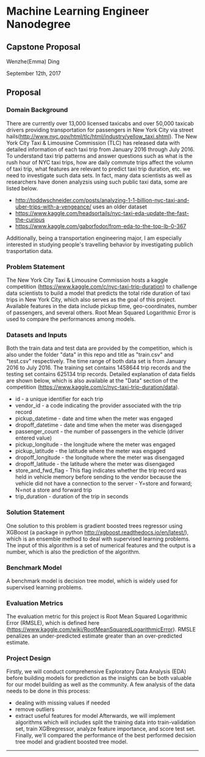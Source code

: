# Machine Learning Engineer Nanodegree
## Capstone Proposal  
Wenzhe(Emma) Ding

September 12th, 2017

## Proposal

### Domain Background

There are currently over 13,000 licensed taxicabs and over 50,000 taxicab drivers providing transportation for passengers in New York City via street hails(http://www.nyc.gov/html/tlc/html/industry/yellow_taxi.shtml). The New York City Taxi & Limousine Commission (TLC) has released data with detailed information of each taxi trip from January 2016 through July 2016. To understand taxi trip patterns and answer questions such as what is the rush hour of NYC taxi trips, how are daily commute trips affect the volumn of taxi trip, what features are relevant to predict taxi trip duration, etc. we need to investigate such data sets. In fact, many data scientists as well as researchers have donen analyzsis using such public taxi data, some are listed below.
* http://toddwschneider.com/posts/analyzing-1-1-billion-nyc-taxi-and-uber-trips-with-a-vengeance/ uses an older dataset
* https://www.kaggle.com/headsortails/nyc-taxi-eda-update-the-fast-the-curious
* https://www.kaggle.com/gaborfodor/from-eda-to-the-top-lb-0-367

Additionally, being a transportation engineering major, I am especially interested in studying people's travelling behavior by investigating publich trasportation data. 

### Problem Statement

The New York City Taxi & Limousine Commission hosts a kaggle competition (https://www.kaggle.com/c/nyc-taxi-trip-duration) to challenge data scientists to build a model that predicts the total ride duration of taxi trips in New York City, which also serves as the goal of this project. Available features in the data include pickup time, geo-coordinates, number of passengers, and several others.  Root Mean Squared Logarithmic Error is used to compare the performances among models.

### Datasets and Inputs

Both the train data and test data are provided by the competition, which is also under the folder "data" in this repo and title as "train.csv" and "test.csv" respectively. The time range of both data set is from January 2016 to July 2016. The training set contains 1458644 trip records and the testing set contains 625134 trip records. Detailed explanation of data fields are shown below, which is also available at the "Data" section of the competition (https://www.kaggle.com/c/nyc-taxi-trip-duration/data). 

* id - a unique identifier for each trip
* vendor_id - a code indicating the provider associated with the trip record
* pickup_datetime - date and time when the meter was engaged
* dropoff_datetime - date and time when the meter was disengaged
* passenger_count - the number of passengers in the vehicle (driver entered value)
* pickup_longitude - the longitude where the meter was engaged
* pickup_latitude - the latitude where the meter was engaged
* dropoff_longitude - the longitude where the meter was disengaged
* dropoff_latitude - the latitude where the meter was disengaged
* store_and_fwd_flag - This flag indicates whether the trip record was held in vehicle memory before sending to the vendor because the vehicle did not have a connection to the server - Y=store and forward; N=not a store and forward trip
* trip_duration - duration of the trip in seconds

### Solution Statement

One solution to this problem is gradient boosted trees regressor using XGBoost (a package in python http://xgboost.readthedocs.io/en/latest/), which is an ensemble method to deal with supervised learning problems. The input of this algorithm is a set of numerical features and the output is a number, which is also the prediction of the algorithm. 

### Benchmark Model

A benchmark model is decision tree model, which is widely used for supervised learning problems. 

### Evaluation Metrics

The evaluation metric for this project is Root Mean Squared Logarithmic Error (RMSLE), which is defined here (https://www.kaggle.com/wiki/RootMeanSquaredLogarithmicError). RMSLE penalizes an under-predicted estimate greater than an over-predicted estimate.

### Project Design
Firstly, we will conduct comprehensive Exploratory Data Analysis (EDA) before building models for prediction as the insights can be both valuable for our model building as well as the community. A few analysis of the data needs to be done in this process:
* dealing with missing values if needed
* remove outliers
* extract useful features for model
Afterwards, we will implement algorithms which will includes split the training data into train-validation set, train XGBregressor, analyze feature importance, and score test set. 
Finally, we'll compared the performance of the best performed decision tree model and gradient boosted tree model.


-----------
